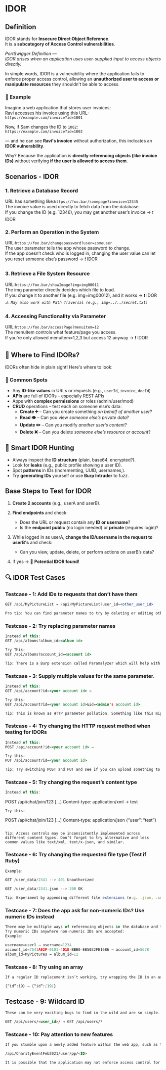 # IDOR

## Definition

IDOR stands for **Insecure Direct Object Reference**.  
It is a **subcategory of Access Control vulnerabilities**.

*PortSwigger Definition —  
IDOR arises when an application uses user-supplied input to access objects directly.*

In simple words, IDOR is a vulnerability where the application fails to enforce proper access control, allowing an **unauthorized user to access or manipulate resources** they shouldn't be able to access.

### 🧪 Example

Imagine a web application that stores user invoices:  
Ravi accesses his invoice using this URL:  
`https://example.com/invoice?id=1001`  

Now, if Sam changes the ID to `1002`:  
`https://example.com/invoice?id=1002`  

— and he can see **Ravi's invoice** without authorization, this indicates an **IDOR vulnerability**.  

Why? Because the application is **directly referencing objects (like invoice IDs)** without verifying **if the user is allowed to access them**.

## Scenarios - IDOR
### 1. Retrieve a Database Record  
   URL has something like:`https://foo.bar/somepage?invoice=12345`  
   The invoice value is used directly to fetch data from the database.  
   If you change the ID (e.g. 12346), you may get another user’s invoice → ❗ IDOR
### 2. Perform an Operation in the System  
   URL:`https://foo.bar/changepassword?user=someuser`   
   The user parameter tells the app whose password to change.  
   If the app doesn’t check who is logged in, changing the user value can let you reset someone else’s password → ❗ IDOR
### 3. Retrieve a File System Resource  
   URL:`https://foo.bar/showImage?img=img00011`  
   The img parameter directly decides which file to load.  
   If you change it to another file (e.g. img=img00012), and it works → ❗ IDOR  
   *`⚠️ May also work with Path Traversal (e.g., img=../../secret.txt)`*
### 4. Accessing Functionality via Parameter
   URL:`https://foo.bar/accessPage?menuitem=12`  
   The menuitem controls what feature/page you access.  
   If you’re only allowed menuitem=1,2,3 but access 12 anyway → ❗ IDOR  

## 🔎 Where to Find IDORs?

IDORs often hide in plain sight! Here's where to look:

### 📍 Common Spots
- Any **ID-like values** in URLs or requests (e.g., `userId`, `invoice`, `docId`)
- **APIs** are full of IDORs – especially REST APIs
- Apps with **complex permissions** or roles (admin/user/mod)
- **CRUD** operations – test each on someone else’s data:
  - **Create ➕** – Can you create something *on behalf of another user*?
  - **Read 👁️** – Can you view *someone else’s private data*?
  - **Update ✏️** – Can you modify *another user’s content*?
  - **Delete ❌** – Can you delete *someone else’s resource or account*?

## 🧠 Smart IDOR Hunting

- Always inspect the **ID structure** (plain, base64, encrypted?).
- Look for **leaks** (e.g., public profile showing a user ID).
- Spot **patterns** in IDs (incrementing, UUID, usernames,).
- Try **generating IDs** yourself or use **Burp Intruder** to fuzz.

## Base Steps to Test for IDOR

1. **Create 2 accounts** (e.g., userA and userB).

2. **Find endpoints** and check:
   - Does the URL or request contain any **ID or username**?
   - Is the **endpoint public** (no login needed) or **private** (requires login)?

3. While logged in as userA, **change the ID/username in the request to userB's** and check:
   - Can you view, update, delete, or perform actions on userB’s data?

4. If yes → 🎯 **Potential IDOR found!**

## 🔍 IDOR Test Cases

### Testcase - 1: Add IDs to requests that don’t have them

```jsx
GET /api/MyPictureList → /api/MyPictureList?user_id=<other_user_id>

Pro tip: You can find parameter names to try by deleting or editing other objects and seeing the parameter names used.
```

### Testcase - 2: Try replacing parameter names

```jsx
Instead of this:
GET /api/albums?album_id=<album id>

Try This:
GET /api/albums?account_id=<account id>

Tip: There is a Burp extension called Paramalyzer which will help with this by remembering all the parameters you have passed to a host.
```

### Testcase - 3: Supply multiple values for the same parameter.

```jsx
Instead of this:
GET /api/account?id=<your account id> →

Try this:    
GET /api/account?id=<your account id>&id=<admin's account id>

Tip: This is known as HTTP parameter pollution. Something like this might get you access to the admin’s account
```

### Testcase - 4: Try changing the HTTP request method when testing for IDORs

```jsx
Instead of this:
POST /api/account?id=<your account id> →

Try this:    
PUT /api/account?id=<your account id>

Tip: Try switching POST and PUT and see if you can upload something to another user’s profile. For RESTful services, try changing GET to POST/PUT/DELETE to discover create/update/delete actions.
```

### Testcase - 5: Try changing the request’s content type

```jsx
Instead of this:
```
POST /api/chat/join/123
[…]
Content-type: application/xml → 
<user>test</user>    
```
Try this:
```
POST /api/chat/join/123
[…]
Content-type: application/json
{“user”: “test”}
```

Tip: Access controls may be inconsistently implemented across different content types. Don’t forget to try alternative and less common values like text/xml, text/x-json, and similar.
```

### Testcase - 6: Try changing the requested file type (Test if Ruby)

```jsx
Example:

GET /user_data/2341 --> 401 Unauthorized

GET /user_data/2341.json --> 200 OK

Tip: Experiment by appending different file extensions (e.g. .json, .xml, .config) to the end of requests that reference a document.
```

### Testcase - 7: Does the app ask for non-numeric IDs? Use numeric IDs instead

```jsx
There may be multiple ways of referencing objects in the database and the application only has access controls on one. 
Try numeric IDs anywhere non-numeric IDs are accepted:
Example:

username=user1 → username=1234
account_id=7541A92F-0101-4D1E-BBB0-EB5032FE1686 → account_id=5678
album_id=MyPictures → album_id=12
```

### Testcase - 8: Try using an array

```markdown
If a regular ID replacement isn’t working, try wrapping the ID in an array and see if that does the trick. For example:

{“id”:19} → {“id”:[19]}
```

## Testcase - 9: Wildcard ID

```markdown
These can be very exciting bugs to find in the wild and are so simple. Try replacing an ID with a wildcard. You might get lucky!

GET /api/users/<user_id>/ → GET /api/users/*
```

### Testcase - 10: Pay attention to new features

```markdown
If you stumble upon a newly added feature within the web app, such as the ability to upload a profile picture for an upcoming charity event, and it performs an API call to:

/api/CharityEventFeb2021/user/pp/<ID>

It is possible that the application may not enforce access control for this new feature as strictly as it does for core features.
```

